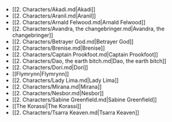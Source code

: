 - [[2. Characters/Akadi.md|Akadi]]
- [[2. Characters/Aranil.md|Aranil]]
- [[2. Characters/Arnald Felwood.md|Arnald Felwood]]
- [[2. Characters/Avandra, the changebringer.md|Avandra, the changebringer]]
- [[2. Characters/Betrayer God.md|Betrayer God]]
- [[2. Characters/Brenise.md|Brenise]]
- [[2. Characters/Captain Prookfoot.md|Captain Prookfoot]]
- [[2. Characters/Dao, the earth bitch.md|Dao, the earth bitch]]
- [[2. Characters/Dori.md|Dori]]
- [[Flymrynn|Flymrynn]]
- [[2. Characters/Lady Lima.md|Lady Lima]]
- [[2. Characters/Mirana.md|Mirana]]
- [[2. Characters/Nesbor.md|Nesbor]]
- [[2. Characters/Sabine Greenfield.md|Sabine Greenfield]]
- [[The Korassi|The Korassi]]
- [[2. Characters/Tsarra Keaven.md|Tsarra Keaven]]

